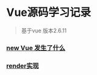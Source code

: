 # Vue源码学习记录
> 基于vue 版本2.6.11

### [new Vue 发生了什么](https://github.com/leefinder/vue-analysis-sbs/tree/master/newVue%E5%8F%91%E7%94%9F%E4%BA%86%E4%BB%80%E4%B9%88)

### [render实现](https://github.com/leefinder/vue-analysis-sbs/tree/master/render)